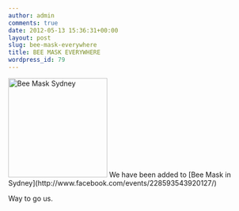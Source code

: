 ```yaml
---
author: admin
comments: true
date: 2012-05-13 15:36:31+00:00
layout: post
slug: bee-mask-everywhere
title: BEE MASK EVERYWHERE
wordpress_id: 79
---
```



<img src="https://fbcdn-profile-a.akamaihd.net/hprofile-ak-ash3/41796_228593543920127_567312988_n.jpg" alt="Bee Mask Sydney" style="width: 200px;"/>
We have been added to [Bee Mask in Sydney](http://www.facebook.com/events/228593543920127/)

Way to go us.
